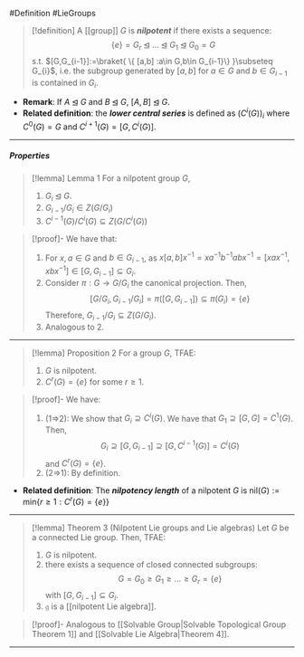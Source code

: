 #Definition #LieGroups 

> [!definition]
> A [[group]] $G$ is ***nilpotent*** if there exists a sequence: $$\{ e \}=G_{r}\unlhd \dots\unlhd G_{1}\unlhd G_{0}=G$$s.t. $[G,G_{i-1}]:=\braket{ \{ [a,b] :a\in G,b\in G_{i-1}\}  }\subseteq G_{i}$, i.e. the subgroup generated by $[a,b]$ for $a\in G$ and $b\in G_{i-1}$ is contained in $G_{i}$. 
- **Remark**: If $A\unlhd G$ and $B\unlhd G$, $[A,B]\unlhd G$.
- **Related definition**: the ***lower central series*** is defined as $(C^i(G))_{i}$ where $C^0(G)=G$ and $C^{i+1}(G)=[G,C^i(G)]$.
---
##### Properties
> [!lemma] Lemma 1
> For a nilpotent group $G$,
> 1. $G_{i}\unlhd G$.
> 2. $G_{i-1} / G_{i}\in Z(G / G_{i})$
> 3. $C^{i-1}(G) / C^{i}(G)\subseteq Z(G / C^i(G))$

> [!proof]-
> We have that:
> 1. For $x,a\in G$ and $b\in G_{i-1}$, as $x[a,b]x ^{-1}=xa^{-1}b^{-1}abx ^{-1}=[xax ^{-1},xbx ^{-1}]\in [G,G_{i-1}]\subseteq G_{i}$.
> 2. Consider $\pi:G\to G /G_{i}$ the canonical projection. Then, $$[G / G_{i},G_{i-1} / G_{i}]=\pi([G, G_{i-1}])\subseteq \pi(G_{i})=\{ e \}$$Therefore, $G_{i-1} / G_{i}\subseteq Z(G / G_{i})$.
> 3. Analogous to 2.
---
> [!lemma] Proposition 2
> For a group $G$, TFAE:
> 1. $G$ is nilpotent.
> 2. $C^r(G)=\{ e \}$ for some $r\geq 1$.


> [!proof]-
> We have:
> 1. (1=>2): We show that $G_{i}\supseteq C^i(G)$. We have that $G_{1}\supseteq[G,G]=C^1(G)$. Then, $$G_{i}\supseteq[G,G_{i-1}]\supseteq[G,C^{i-1}(G)]=C^i(G)$$and $C^r(G)=\{ e \}$. 
> 2. (2=>1): By definition.
- **Related definition**: The ***nilpotency length*** of a nilpotent $G$ is $\text{nil}(G):=\text{min}\{ r\geq 1 :C^r(G)=\{ e \}\}$
---
> [!lemma] Theorem 3 (Nilpotent Lie groups and Lie algebras)
> Let $G$ be a connected Lie group. Then, TFAE:
> 1. $G$ is nilpotent.
> 2. there exists a sequence of closed connected subgroups: $$G=G_{0}\geq G_{1}\geq\dots\geq G_{r}=\{ e \}$$with $[G,G_{i-1}]\subseteq G_{i}$.
> 3. $\mathfrak{g}$ is a [[nilpotent Lie algebra]].

> [!proof]-
> Analogous to [[Solvable Group|Solvable Topological Group Theorem 1]] and [[Solvable Lie Algebra|Theorem 4]].
---
